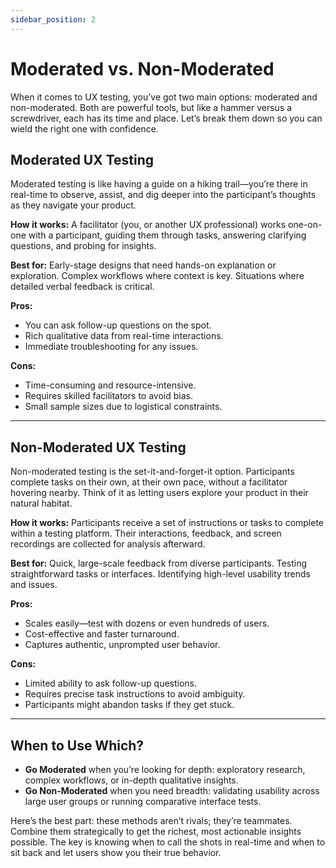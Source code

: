 ```yaml
---
sidebar_position: 2
---
```


# Moderated vs. Non-Moderated

When it comes to UX testing, you’ve got two main options: moderated and non-moderated. Both are powerful tools, but like a hammer versus a screwdriver, each has its time and place. Let’s break them down so you can wield the right one with confidence.

## Moderated UX Testing

Moderated testing is like having a guide on a hiking trail—you’re there in real-time to observe, assist, and dig deeper into the participant’s thoughts as they navigate your product.

**How it works:**
A facilitator (you, or another UX professional) works one-on-one with a participant, guiding them through tasks, answering clarifying questions, and probing for insights.

**Best for:**
Early-stage designs that need hands-on explanation or exploration.
Complex workflows where context is key.
Situations where detailed verbal feedback is critical.

**Pros:**
- You can ask follow-up questions on the spot.
- Rich qualitative data from real-time interactions.
- Immediate troubleshooting for any issues.

**Cons:**
- Time-consuming and resource-intensive.
- Requires skilled facilitators to avoid bias.
- Small sample sizes due to logistical constraints.

---

## Non-Moderated UX Testing
Non-moderated testing is the set-it-and-forget-it option. Participants complete tasks on their own, at their own pace, without a facilitator hovering nearby. Think of it as letting users explore your product in their natural habitat.

**How it works:**
Participants receive a set of instructions or tasks to complete within a testing platform. Their interactions, feedback, and screen recordings are collected for analysis afterward.

**Best for:**
Quick, large-scale feedback from diverse participants.
Testing straightforward tasks or interfaces.
Identifying high-level usability trends and issues.

**Pros:**
- Scales easily—test with dozens or even hundreds of users.
- Cost-effective and faster turnaround.
- Captures authentic, unprompted user behavior.

**Cons:**
- Limited ability to ask follow-up questions.
- Requires precise task instructions to avoid ambiguity.
- Participants might abandon tasks if they get stuck.

---

## When to Use Which?

- **Go Moderated** when you’re looking for depth: exploratory research, complex workflows, or in-depth qualitative insights.
- **Go Non-Moderated** when you need breadth: validating usability across large user groups or running comparative interface tests.

Here’s the best part: these methods aren’t rivals; they’re teammates. Combine them strategically to get the richest, most actionable insights possible. The key is knowing when to call the shots in real-time and when to sit back and let users show you their true behavior.
